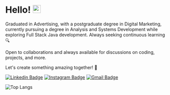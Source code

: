 # Hello! <img src="https://media.giphy.com/media/hvRJCLFzcasrR4ia7z/giphy.gif" width="25px">

Graduated in Advertising, with a postgraduate degree in Digital Marketing, currently pursuing a degree in Analysis and Systems Development while exploring Full Stack Java development. Always seeking continuous learning 🔍

Open to collaborations and always available for discussions on coding, projects, and more.

Let's create something amazing together! 🚀

[![Linkedin Badge](https://img.shields.io/badge/-Linkedin-blue?style=flat-square&logo=Linkedin&logoColor=white&link=https://www.linkedin.com/in/rebeccanayala/)](https://www.linkedin.com/in/rebeccanayala/)
[![Instagram Badge](https://img.shields.io/badge/-Instagram-darkred?style=flat-square&logo=instagram&logoColor=white&link=https://www.instagram.com/rebeccanayala/?hl=pt-br)](https://instagram.com/rebeccanayala)
[![Gmail Badge](https://img.shields.io/badge/-rebeccanayala@gmail.com-FF0000?style=flat-square&logo=Gmail&logoColor=white&link=mailto:rebeccanayala@gmail.com)](mailto:rebeccanayala@gmail.com)

![Top Langs](https://github-readme-stats.vercel.app/api/top-langs/?username=rebeccanayala&layout=compact)


